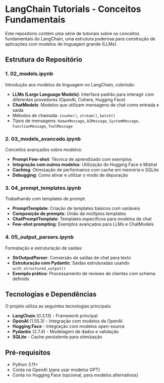 # LangChain Tutorials - Conceitos Fundamentais

Este repositório contém uma série de tutoriais sobre os conceitos fundamentais do LangChain, uma estrutura poderosa para construção de aplicações com modelos de linguagem grande (LLMs).

## Estrutura do Repositório

### 1. 02_models.ipynb
Introdução aos modelos de linguagem no LangChain, cobrindo:
- **LLMs (Large Language Models)**: Interface padrão para interagir com diferentes provedores (OpenAI, Cohere, Hugging Face)
- **ChatModels**: Modelos que utilizam mensagens de chat como entrada e saída
- Métodos de chamada: `invoke()`, `stream()`, `batch()`
- Tipos de mensagens: `HumanMessage`, `AIMessage`, `SystemMessage`, `FunctionMessage`, `ToolMessage`

### 2. 03_models_avancado.ipynb
Conceitos avançados sobre modelos:
- **Prompt Few-shot**: Técnica de aprendizado com exemplos
- **Integração com outros modelos**: Utilização do Hugging Face e Mistral
- **Caching**: Otimização de performance com cache em memória e SQLite
- **Debugging**: Como ativar e utilizar o modo de depuração

### 3. 04_prompt_templates.ipynb
Trabalhando com templates de prompt:
- **PromptTemplate**: Criação de templates básicos com variáveis
- **Composição de prompts**: União de múltiplos templates
- **ChatPromptTemplate**: Templates específicos para modelos de chat
- **Few-shot prompting**: Exemplos avançados para LLMs e ChatModels

### 4. 05_output_parsers.ipynb
Formatação e estruturação de saídas:
- **StrOutputParser**: Conversão de saídas de chat para texto
- **Estruturação com Pydantic**: Saídas estruturadas usando `with_structured_output()`
- **Exemplo prático**: Processamento de reviews de clientes com schema definido

## Tecnologias e Dependências

O projeto utiliza as seguintes tecnologias principais:

- **LangChain** (0.3.13) - Framework principal
- **OpenAI** (1.55.3) - Integração com modelos da OpenAI
- **Hugging Face** - Integração com modelos open-source
- **Pydantic** (2.7.4) - Modelagem de dados e validação
- **SQLite** - Cache persistente para otimização

## Pré-requisitos

- Python 3.11+
- Conta na OpenAI (para usar modelos GPT)
- Conta no Hugging Face (opcional, para modelos alternativos)
